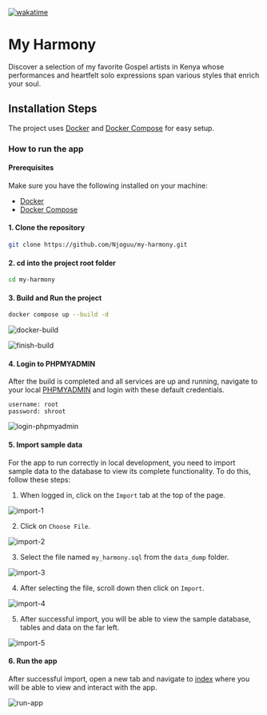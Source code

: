 [![wakatime](https://wakatime.com/badge/user/7992ed07-43da-4cbe-a745-5dc9416335df/project/018d06cc-0a5d-4b1d-88e4-9401d5e5f7c0.svg)](https://wakatime.com/badge/user/7992ed07-43da-4cbe-a745-5dc9416335df/project/018d06cc-0a5d-4b1d-88e4-9401d5e5f7c0)

# My Harmony
Discover a selection of my favorite Gospel artists in Kenya whose performances and heartfelt solo expressions span various styles that enrich your soul.

## Installation Steps
The project uses [Docker](https://www.docker.com/) and [Docker Compose](https://docs.docker.com/compose/) for easy setup.

### How to run the app
#### Prerequisites

Make sure you have the following installed on your machine:

- [Docker](https://www.docker.com/get-started)
- [Docker Compose](https://docs.docker.com/compose/install/)
  
#### 1. Clone the repository
```bash
git clone https://github.com/Njoguu/my-harmony.git
```

#### 2. cd into the project root folder
```bash
cd my-harmony
```

#### 3. Build and Run the project 
```bash
docker compose up --build -d
```

![docker-build](https://github.com/Njoguu/my-harmony/assets/60213982/80683d4d-65df-4478-ad30-a79e745965de)

![finish-build](https://github.com/Njoguu/my-harmony/assets/60213982/7d448ce8-9de3-452b-b0c8-112fdf5c5bea)

#### 4. Login to PHPMYADMIN
After the build is completed and all services are up and running, navigate to your local [PHPMYADMIN](http://localhost:8082/) and  login with these default credentials.

```text
username: root
password: shroot
```

![login-phpmyadmin](https://github.com/Njoguu/my-harmony/assets/60213982/8a5cda9a-0d01-4771-876c-0046cd865e1c)

#### 5. Import sample data
For the app to run correctly in local development, you need to import sample data to the database to view its complete functionality.
To do this, follow these steps:

1. When logged in, click on the `Import` tab at the top of the page.

![import-1](https://github.com/Njoguu/my-harmony/assets/60213982/6cb63e14-00f8-40e2-8681-d70043c17331)

2. Click on `Choose File`.

![import-2](https://github.com/Njoguu/my-harmony/assets/60213982/400a7dd2-15f1-41dc-9b94-28ffde3ce934)

3. Select the file named `my_harmony.sql` from the `data_dump` folder.

![import-3](https://github.com/Njoguu/my-harmony/assets/60213982/0c635118-b795-4794-9ffb-f0dc10c4d07a)

4. After selecting the file, scroll down then click on `Import`.

![import-4](https://github.com/Njoguu/my-harmony/assets/60213982/4a4db5b0-59fe-42a7-9a8c-e47953f000aa)

5. After successful import, you will be able to view the sample database, tables and data on the far left.

![import-5](https://github.com/Njoguu/my-harmony/assets/60213982/69d73906-117b-4bee-ba36-e84a0bc31bcc)


#### 6. Run the app
After successful import, open a new tab and navigate to [index](http://localhost:8081/) where you will be able to view and interact with the app.

![run-app](https://github.com/Njoguu/my-harmony/assets/60213982/3adcdc40-8261-490a-af91-52061598bd67)

